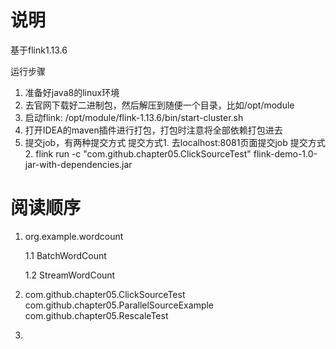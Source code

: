 # 说明
基于flink1.13.6

运行步骤
1. 准备好java8的linux环境
2. 去官网下载好二进制包，然后解压到随便一个目录，比如/opt/module
3. 启动flink: /opt/module/flink-1.13.6/bin/start-cluster.sh
4. 打开IDEA的maven插件进行打包，打包时注意将全部依赖打包进去
5. 提交job，有两种提交方式
    提交方式1. 去localhost:8081页面提交job
    提交方式2. flink run -c "com.github.chapter05.ClickSourceTest" flink-demo-1.0-jar-with-dependencies.jar
    
    
# 阅读顺序
1. org.example.wordcount

    1.1 BatchWordCount
    
    1.2 StreamWordCount
    
2. com.github.chapter05.ClickSourceTest
   com.github.chapter05.ParallelSourceExample
   com.github.chapter05.RescaleTest
   
3. 



